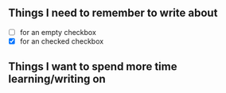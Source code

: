 ## Things I need to remember to write about

- [ ] for an empty checkbox
- [X] for an checked checkbox

## Things I want to spend more time learning/writing on

